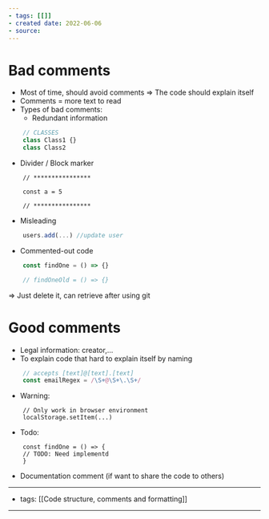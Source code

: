```yaml
---
- tags: [[]]
- created date: 2022-06-06
- source: 
---
```


# Bad comments
- Most of time, should avoid comments => The code should explain itself
- Comments = more text to read
- Types of bad comments:
	- Redundant information
```js
	// CLASSES
	class Class1 {}
	class Class2
```
- Divider / Block marker
```
    // ****************
    
    const a = 5
    
    // ****************
```
- Misleading
```js
	users.add(...) //update user
```
- Commented-out code
```js
	const findOne = () => {}

	// findOneOld = () => {}
```
=> Just delete it, can retrieve after using git

# Good comments
- Legal information: creator,...
- To explain code that hard to explain itself by naming
```js
	// accepts [text]@[text].[text]	
	const emailRegex = /\S+@\S+\.\S+/
```
- Warning:
```
	// Only work in browser environment
	localStorage.setItem(...)
```
- Todo:
```
	const findOne = () => {
	// TODO: Need implementd
	}
```
- Documentation comment (if want to share the code to others)

---
- tags: [[Code structure, comments and formatting]]
---